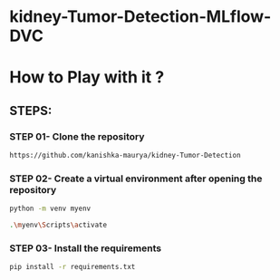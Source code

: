 # kidney-Tumor-Detection-MLflow-DVC


# How to Play with it ?

## STEPS:

### STEP 01- Clone the repository

```bash
https://github.com/kanishka-maurya/kidney-Tumor-Detection
```

### STEP 02- Create a virtual environment after opening the repository

```bash
python -m venv myenv
```

```bash 
.\myenv\Scripts\activate
```

### STEP 03- Install the requirements

```bash
pip install -r requirements.txt
```